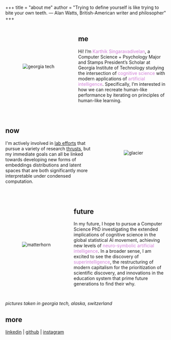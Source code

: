 +++
title = "about me"
author = "Trying to define yourself is like trying to bite your own teeth. — Alan Watts, British-American writer and philosopher"
+++

<style>
.terminal-hover {
  position: relative;
  color: #d07fd6;
  text-decoration: none;
}

.terminal-hover::after {
  content: "";
  position: absolute;
  left: 0;
  bottom: 0;
  width: 0;
  height: 2px;
  background-color: #d07fd6;
  transition: width 0.3s ease;
}

.terminal-hover:hover::after {
  width: 100%;
}

.terminal-popup {
  visibility: hidden;
  opacity: 0;
  width: 350px;
  background: black;
  color: #d07fd6;
  border: 1px solid #d07fd6;
  border-radius: 6px;
  padding: 10px;
  position: absolute;
  z-index: 100;
  bottom: 120%;
  left: 50%;
  transform: translateX(-50%);
  transition: opacity 0.3s;
  font-size: 16px;
  line-height: 1.4;
  box-shadow: 0 0 10px #d07fd6;
}

.terminal-hover:hover .terminal-popup {
  visibility: visible;
  opacity: 1;
}

/* Responsive layout for mobile */
.flex-section {
  display: flex;
  align-items: center;
  gap: 20px;
  margin-bottom: 30px;
}

@media (max-width: 768px) {
  .flex-section {
    flex-direction: column;
    text-align: center;
  }
}
</style>

<div class="flex-section">
  <div style="flex: 3; text-align: center;">
    <img src="/georgiatech.jpg" alt="georgia tech" style="max-width: 100%; height: auto;" />
  </div>

  <div style="flex: 4;">
    <h2>me</h2>
    <p>
      Hi! I’m <span class="terminal-hover">
  Karthik Singaravadivelan<span class="terminal-popup">
        me!<br><br>
        <img src="/karthik.JPG" alt="london" style="margin: auto; max-width: 90%; height: auto;" />
    </span></span>, a Computer Science + Psychology Major and Stamps President’s Scholar at Georgia Institute of Technology studying the intersection of <span class="terminal-hover">
  cognitive science<span class="terminal-popup">
        <strong>Cognitive Science:</strong><br>
        The study of thought, learning, and mental organization, which draws on aspects of psychology, linguistics, philosophy, and computer modeling.
    </span></span>&nbsp;with modern applications of <span class="terminal-hover">
  artificial intelligence<span class="terminal-popup">
        <strong>Artificial Intelligence:</strong><br>
        The theory and development of computer systems able to perform tasks that normally require human intelligence, such as visual perception, speech recognition, decision-making, and translation between languages.
    </span></span>. Specifically, I’m interested in how we can recreate human-like performance by iterating on principles of human-like learning.
    </p>
  </div>
</div>

<div class="flex-section">
  <div style="flex: 4;">
    <h2>now</h2>
    <p>
      I'm actively involved in <a href="/projects">lab efforts</a> that pursue a variety of research 
      <a href="/interests">thrusts</a>, but my immediate goals can all be linked towards developing new 
      forms of embeddings distributions and latent spaces that are both significantly more interpretable under condensed computation.
    </p>
  </div>

  <div style="flex: 3; text-align: center;">
    <img src="/glacier.JPG" alt="glacier" style="max-width: 100%; height: auto;" />
  </div>
</div>

<div class="flex-section">
  <div style="flex: 2; text-align: center;">
    <img src="/matterhorn.JPG" alt="matterhorn" style="max-width: 100%; height: auto;" />
  </div>

  <div style="flex: 3;">
    <h2>future</h2>
    <p>
      In my future, I hope to pursue a Computer Science PhD investigating the extended implications of cognitive science in the global statistical AI movement, achieving new levels of 
      <span class="terminal-hover">neuro-symbolic artificial intelligence<span class="terminal-popup">
        <strong>Neuro-symbolic Artificial Intelligence:</strong><br>
        A type of artificial intelligence that integrates neural and symbolic AI architectures to address the weaknesses of each, providing a robust AI capable of cognitive modeling.
    </span></span>. 
      In a broader sense, I am excited to see the discovery of
      <span class="terminal-hover">superintelligence<span class="terminal-popup">
        <strong>Superintelligence:</strong><br>
        Superintelligence is a hypothetical form of intellect that far surpasses the cognitive capabilities of the best human minds across a broad range of tasks, such as problem-solving, scientific discovery, and social reasoning.
    </span></span>, the restructuring of modern capitalism for the prioritization of scientific discovery, and innovations in the education system that prime future generations to find their why.
    </p>
  </div>
</div>

<p><em>pictures taken in georgia tech, alaska, switzerland</em></p>

## more

[linkedin](https://www.linkedin.com/in/karthik-singaravadivelan/) | [github](https://github.com/karthiksing05) | [instagram](https://www.instagram.com/karthik.sing.05/)